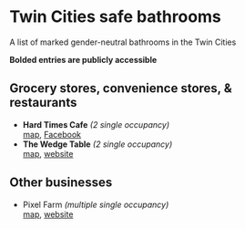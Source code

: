 # Twin Cities safe bathrooms

A list of marked gender-neutral bathrooms in the Twin Cities

**Bolded entries are publicly accessible**

## Grocery stores, convenience stores, & restaurants
- **Hard Times Cafe** _(2 single occupancy)_<br>[map](https://www.google.com/maps/place/Hard+Times+Cafe/@44.969589,-93.2484157,17z/data=!3m1!4b1!4m5!3m4!1s0x52b32d43c7c91123:0x1ad7bafa67056394!8m2!3d44.969589!4d-93.246227), [Facebook](https://www.facebook.com/hardtimescafe/)
- **The Wedge Table** _(2 single occupancy)_<br>[map](https://www.google.com/maps/place/The+Wedge+Table/@44.9626681,-93.2694943,15z/data=!4m5!3m4!1s0x52b332b61105c139:0x6557e48791966a4!8m2!3d44.9584948!4d-93.2782811), [website](http://www.wedge.coop/wedge-table/)

## Other businesses
- Pixel Farm _(multiple single occupancy)_<br>[map](https://www.google.com/maps/place/Pixel+Farm/@44.9834098,-93.2724357,17z/data=!3m1!4b1!4m5!3m4!1s0x52b3328543121bf7:0x2f231bf07759590b!8m2!3d44.9834098!4d-93.270247), [website](http://www.pixelfarm.com/)